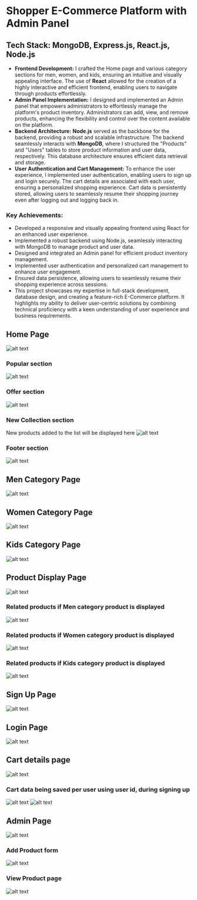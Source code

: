 # Shopper E-Commerce Platform with Admin Panel
## Tech Stack: MongoDB, Express.js, React.js, Node.js
- **Frontend Development:** I crafted the Home page and various category sections for men, women, and kids, ensuring an intuitive and visually appealing interface. The use of **React** allowed for the creation of a highly interactive and efficient frontend, enabling users to navigate through products effortlessly.
- **Admin Panel Implementation:** I designed and implemented an Admin panel that empowers administrators to effortlessly manage the platform's product inventory. Administrators can add, view, and remove products, enhancing the flexibility and control over the content available on the platform.
- **Backend Architecture:** **Node.js** served as the backbone for the backend, providing a robust and scalable infrastructure. The backend seamlessly interacts with **MongoDB**, where I structured the "Products" and "Users" tables to store product information and user data, respectively. This database architecture ensures efficient data retrieval and storage.
- **User Authentication and Cart Management:** To enhance the user experience, I implemented user authentication, enabling users to sign up and login securely. The cart details are associated with each user, ensuring a personalized shopping experience. Cart data is persistently stored, allowing users to seamlessly resume their shopping journey even after logging out and logging back in.

### Key Achievements:
- Developed a responsive and visually appealing frontend using React for an enhanced user experience.
- Implemented a robust backend using Node.js, seamlessly interacting with MongoDB to manage product and user data.
- Designed and integrated an Admin panel for efficient product inventory management.
- Implemented user authentication and personalized cart management to enhance user engagement.
- Ensured data persistence, allowing users to seamlessly resume their shopping experience across sessions.
- This project showcases my expertise in full-stack development, database design, and creating a feature-rich E-Commerce platform. It highlights my ability to deliver user-centric solutions by combining technical proficiency with a keen understanding of user experience and business requirements.

## Home Page
![alt text](https://github.com/akashingoley/mern-stack-project/blob/master/Screenshots/Home%20Page1.png)

### Popular section
![alt text](https://github.com/akashingoley/mern-stack-project/blob/master/Screenshots/Home%20Page%20Popular.png)

### Offer section
![alt text](https://github.com/akashingoley/mern-stack-project/blob/master/Screenshots/Home%20Page%20Offers.png)

### New Collection section
New products added to the list will be displayed here
![alt text](https://github.com/akashingoley/mern-stack-project/blob/master/Screenshots/Home%20Page%20New%20Collection.png)

### Footer section
![alt text](https://github.com/akashingoley/mern-stack-project/blob/master/Screenshots/Home%20Page%20footer.png)

## Men Category Page
![alt text](https://github.com/akashingoley/mern-stack-project/blob/master/Screenshots/Men%20Section.png)

## Women Category Page
![alt text](https://github.com/akashingoley/mern-stack-project/blob/master/Screenshots/Women%20section.png)

## Kids Category Page
![alt text](https://github.com/akashingoley/mern-stack-project/blob/master/Screenshots/Kids%20Section.png)

## Product Display Page
![alt text](https://github.com/akashingoley/mern-stack-project/blob/master/Screenshots/Product%20display.png)

### Related products if Men category product is displayed
![alt text](https://github.com/akashingoley/mern-stack-project/blob/master/Screenshots/Men%20Related%20Product.png)
### Related products if Women category product is displayed
![alt text](https://github.com/akashingoley/mern-stack-project/blob/master/Screenshots/Women%20Related%20Product.png)
### Related products if Kids category product is displayed
![alt text](https://github.com/akashingoley/mern-stack-project/blob/master/Screenshots/Kids%20Related%20product.png)

## Sign Up Page
![alt text](https://github.com/akashingoley/mern-stack-project/blob/master/Screenshots/Sign%20up%20page.png)

## Login Page
![alt text](https://github.com/akashingoley/mern-stack-project/blob/master/Screenshots/Login%20Page.png)

## Cart details page
![alt text](https://github.com/akashingoley/mern-stack-project/blob/master/Screenshots/Empty%20Cart%20page%20(logout).png)

### Cart data being saved per user using user id, during signing up
![alt text](https://github.com/akashingoley/mern-stack-project/blob/master/Screenshots/Cart%20Page.png)
![alt text](https://github.com/akashingoley/mern-stack-project/blob/master/Screenshots/Cart%20page%20total%20amount%20display.png)

## Admin Page
![alt text](https://github.com/akashingoley/mern-stack-project/blob/master/Screenshots/Admin%20page.png)

### Add Product form
![alt text](https://github.com/akashingoley/mern-stack-project/blob/master/Screenshots/Admin%20Add%20product.png)

### View Product page
![alt text](https://github.com/akashingoley/mern-stack-project/blob/master/Screenshots/Admin%20View%20product.png)


